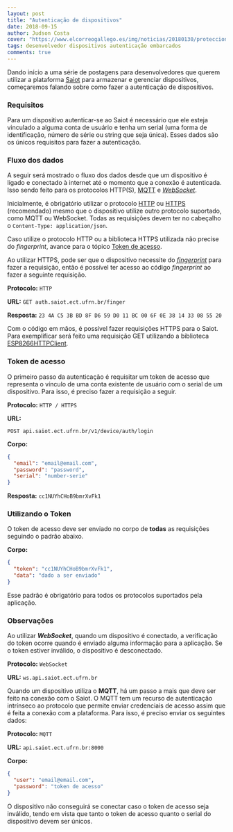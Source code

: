 ```yaml
---
layout: post
title: "Autenticação de dispositivos"
date: 2018-09-15
author: Judson Costa
cover: "https://www.elcorreogallego.es/img/noticias/20180130/protecciondatos_826037_manual.jpg"
tags: desenvolvedor dispositivos autenticação embarcados
comments: true
---
```


Dando início a uma série de postagens para desenvolvedores que querem utilizar a plataforma [Saiot](https://saiot.ect.ufrn.br) para armazenar e gerenciar dispositivos, começaremos falando sobre como fazer a autenticação de dispositivos.

### Requisitos

Para um dispositivo autenticar-se ao Saiot é necessário que ele esteja vinculado a alguma conta de usuário e tenha um serial (uma forma de identificação, número de série ou string que seja única). Esses dados são os únicos requisitos para fazer a autenticação.

### Fluxo dos dados

A seguir será mostrado o fluxo dos dados desde que um dispositivo é ligado e conectado à internet até o momento que a conexão é autenticada. Isso sendo feito para os protocolos HTTP(S), [MQTT](https://www.ibm.com/developerworks/br/library/iot-mqtt-why-good-for-iot/index.html) e [_WebSocket_](https://developer.mozilla.org/pt-BR/docs/WebSockets).

Inicialmente, é obrigatório utilizar o protocolo [HTTP](https://developer.mozilla.org/pt-BR/docs/Web/HTTP) ou [HTTPS](https://pt.wikipedia.org/wiki/Hyper_Text_Transfer_Protocol_Secure) (recomendado) mesmo que o dispositivo utilize outro protocolo suportado, como MQTT ou WebSocket. Todas as requisições devem ter no cabeçalho o `Content-Type: application/json`.

Caso utilize o protocolo HTTP ou a biblioteca HTTPS utilizada não precise do _fingerprint_, avance para o tópico [Token de acesso](#token-de-acesso).

Ao utilizar HTTPS, pode ser que o dispositivo necessite do [_fingerprint_](https://www.grc.com/fingerprints.htm) para fazer a requisição, então é possível ter acesso ao código _fingerprint_ ao fazer a seguinte requisição.

**Protocolo:** `HTTP`

**URL:** `GET auth.saiot.ect.ufrn.br/finger`

**Resposta:** `23 4A C5 3B BD 8F D6 59 D0 11 BC 00 6F 0E 38 14 33 08 55 20`

Com o código em mãos, é possível fazer requisições HTTPS para o Saiot. Para exemplificar será feito uma requisição GET utilizando a biblioteca [ESP8266HTTPClient](https://github.com/esp8266/Arduino/tree/master/libraries/ESP8266HTTPClient).

<script src="https://gist.github.com/judsonc/3a80e074bb361a270c6e51a3af51a6ac.js"></script>

### Token de acesso

O primeiro passo da autenticação é requisitar um token de acesso que representa o vínculo de uma conta existente de usuário com o serial de um dispositivo. Para isso, é preciso fazer a requisição a seguir.

**Protocolo:** `HTTP / HTTPS`

**URL:** 

`POST api.saiot.ect.ufrn.br/v1/device/auth/login`

**Corpo:**

```json
{
  "email": "email@email.com",
  "password": "password",
  "serial": "number-serie"
}
```

**Resposta:** `cc1NUYhCHoB9bmrXvFk1`

### Utilizando o Token

O token de acesso deve ser enviado no corpo de **todas** as requisições seguindo o padrão abaixo.

**Corpo:**

```json
{
  "token": "cc1NUYhCHoB9bmrXvFk1",
  "data": "dado a ser enviado"
}
```

Esse padrão é obrigatório para todos os protocolos suportados pela aplicação.

### Observações

Ao utilizar **_WebSocket_**, quando um dispositivo é conectado, a verificação do token ocorre quando é enviado alguma informação para a aplicação. Se o token estiver inválido, o dispositivo é desconectado.

**Protocolo:** `WebSocket`

**URL:** `ws.api.saiot.ect.ufrn.br`

Quando um dispositivo utiliza o **MQTT**, há um passo a mais que deve ser feito na conexão com o Saiot. O MQTT tem um recurso de autenticação intrínseco ao protocolo que permite enviar credenciais de acesso assim que é feita a conexão com a plataforma. Para isso, é preciso enviar os seguintes dados:

**Protocolo:** `MQTT`

**URL:** `api.saiot.ect.ufrn.br:8000`

**Corpo:**

```json
{
  "user": "email@email.com",
  "password": "token de acesso"
}
```

O dispositivo não conseguirá se conectar caso o token de acesso seja inválido, tendo em vista que tanto o token de acesso quanto o serial do dispositivo devem ser únicos.

